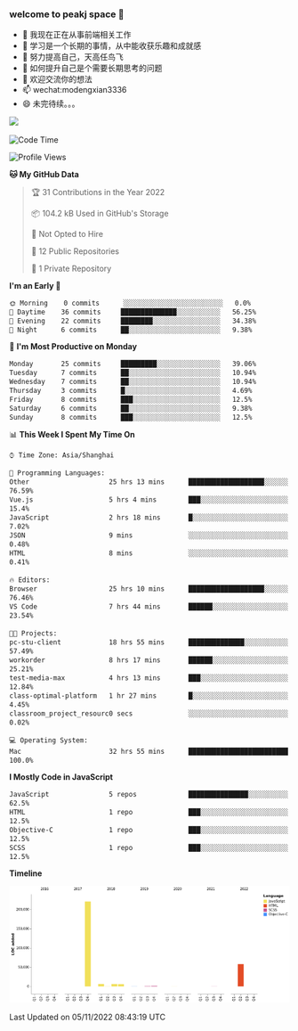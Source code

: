 ### welcome to peakj space 👋



- 🔭 我现在正在从事前端相关工作
- 🌱 学习是一个长期的事情，从中能收获乐趣和成就感
- 👯 努力提高自己，天高任鸟飞
- 🤔 如何提升自己是个需要长期思考的问题
- 💬 欢迎交流你的想法
- 📫 wechat:modengxian3336
- 😄 未完待续。。。

![](https://s2.ax1x.com/2019/06/28/ZKxc4J.jpg)

<!--START_SECTION:waka-->
![Code Time](http://img.shields.io/badge/Code%20Time-1%2C924%20hrs%2054%20mins-blue)

![Profile Views](http://img.shields.io/badge/Profile%20Views-0-blue)

**🐱 My GitHub Data** 

> 🏆 31 Contributions in the Year 2022
 > 
> 📦 104.2 kB Used in GitHub's Storage 
 > 
> 🚫 Not Opted to Hire
 > 
> 📜 12 Public Repositories 
 > 
> 🔑 1 Private Repository 
 > 
**I'm an Early 🐤** 

```text
🌞 Morning    0 commits      ░░░░░░░░░░░░░░░░░░░░░░░░░   0.0% 
🌆 Daytime    36 commits     ██████████████░░░░░░░░░░░   56.25% 
🌃 Evening    22 commits     ████████░░░░░░░░░░░░░░░░░   34.38% 
🌙 Night      6 commits      ██░░░░░░░░░░░░░░░░░░░░░░░   9.38%

```
📅 **I'm Most Productive on Monday** 

```text
Monday       25 commits     █████████░░░░░░░░░░░░░░░░   39.06% 
Tuesday      7 commits      ██░░░░░░░░░░░░░░░░░░░░░░░   10.94% 
Wednesday    7 commits      ██░░░░░░░░░░░░░░░░░░░░░░░   10.94% 
Thursday     3 commits      █░░░░░░░░░░░░░░░░░░░░░░░░   4.69% 
Friday       8 commits      ███░░░░░░░░░░░░░░░░░░░░░░   12.5% 
Saturday     6 commits      ██░░░░░░░░░░░░░░░░░░░░░░░   9.38% 
Sunday       8 commits      ███░░░░░░░░░░░░░░░░░░░░░░   12.5%

```


📊 **This Week I Spent My Time On** 

```text
⌚︎ Time Zone: Asia/Shanghai

💬 Programming Languages: 
Other                    25 hrs 13 mins      ███████████████████░░░░░░   76.59% 
Vue.js                   5 hrs 4 mins        ███░░░░░░░░░░░░░░░░░░░░░░   15.4% 
JavaScript               2 hrs 18 mins       █░░░░░░░░░░░░░░░░░░░░░░░░   7.02% 
JSON                     9 mins              ░░░░░░░░░░░░░░░░░░░░░░░░░   0.48% 
HTML                     8 mins              ░░░░░░░░░░░░░░░░░░░░░░░░░   0.41%

🔥 Editors: 
Browser                  25 hrs 10 mins      ███████████████████░░░░░░   76.46% 
VS Code                  7 hrs 44 mins       ██████░░░░░░░░░░░░░░░░░░░   23.54%

🐱‍💻 Projects: 
pc-stu-client            18 hrs 55 mins      ██████████████░░░░░░░░░░░   57.49% 
workorder                8 hrs 17 mins       ██████░░░░░░░░░░░░░░░░░░░   25.21% 
test-media-max           4 hrs 13 mins       ███░░░░░░░░░░░░░░░░░░░░░░   12.84% 
class-optimal-platform   1 hr 27 mins        █░░░░░░░░░░░░░░░░░░░░░░░░   4.45% 
classroom_project_resourc0 secs              ░░░░░░░░░░░░░░░░░░░░░░░░░   0.02%

💻 Operating System: 
Mac                      32 hrs 55 mins      █████████████████████████   100.0%

```

**I Mostly Code in JavaScript** 

```text
JavaScript               5 repos             ███████████████░░░░░░░░░░   62.5% 
HTML                     1 repo              ███░░░░░░░░░░░░░░░░░░░░░░   12.5% 
Objective-C              1 repo              ███░░░░░░░░░░░░░░░░░░░░░░   12.5% 
SCSS                     1 repo              ███░░░░░░░░░░░░░░░░░░░░░░   12.5%

```


**Timeline**

![Chart not found](https://raw.githubusercontent.com/PeakJ/PeakJ/master/charts/bar_graph.png) 


 Last Updated on 05/11/2022 08:43:19 UTC
<!--END_SECTION:waka-->
